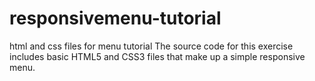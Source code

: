 # responsivemenu-tutorial
html and css files for menu tutorial
The source code for this exercise includes basic HTML5 and CSS3 files that make up a simple responsive menu.
